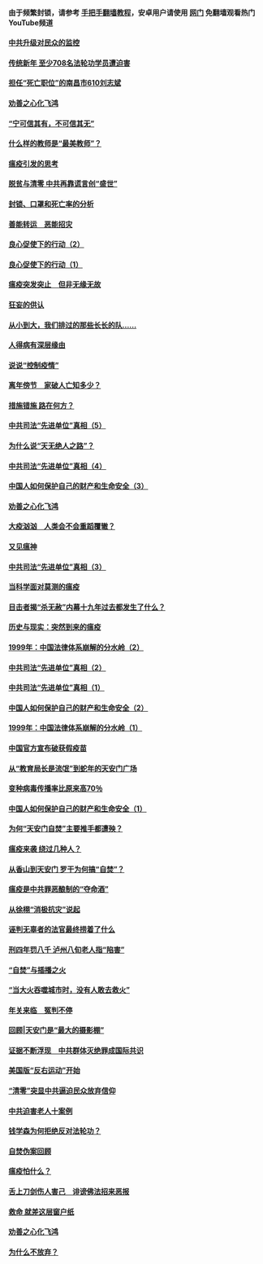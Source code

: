 #### 由于频繁封锁，请参考 [手把手翻墙教程](https://github.com/gfw-breaker/guides/wiki/)，安卓用户请使用 [网门](https://github.com/gfw-breaker/nogfw/blob/master/dl.md?t=03131901) 免翻墙观看热门YouTube频道 

#### [中共升级对民众的监控](../pages/19/422039.md?t=03131901) 

#### [传统新年 至少708名法轮功学员遭迫害](../pages/19/421946.md?t=03131901) 

#### [担任“死亡职位”的南昌市610刘志斌](../pages/19/421957.md?t=03131901) 

#### [劝善之心化飞鸿](../pages/19/421164.md?t=03131901) 

#### [“宁可信其有，不可信其无”](../pages/19/421691.md?t=03131901) 

#### [什么样的教师是“最美教师”？](../pages/19/421755.md?t=03131901) 

#### [瘟疫引发的思考](../pages/19/421594.md?t=03131901) 

#### [脱贫与清零 中共再靠谎言创“盛世”](../pages/19/421590.md?t=03131901) 

#### [封锁、口罩和死亡率的分析](../pages/19/421495.md?t=03131901) 

#### [善能转运　恶能招灾](../pages/19/421334.md?t=03131901) 

#### [良心促使下的行动（2）](../pages/19/421361.md?t=03131901) 

#### [良心促使下的行动（1）](../pages/19/421302.md?t=03131901) 

#### [瘟疫突发突止　但非无缘无故](../pages/19/421281.md?t=03131901) 

#### [狂妄的供认](../pages/19/421199.md?t=03131901) 

#### [从小到大，我们排过的那些长长的队……](../pages/19/421243.md?t=03131901) 

#### [人得病有深层缘由](../pages/19/420864.md?t=03131901) 

#### [说说“控制疫情”](../pages/19/420831.md?t=03131901) 

#### [离年傍节　家破人亡知多少？](../pages/19/420563.md?t=03131901) 

#### [措施错施  路在何方？](../pages/19/420076.md?t=03131901) 

#### [中共司法“先进单位”真相（5）](../pages/19/419453.md?t=03131901) 

#### [为什么说“天无绝人之路”？](../pages/19/419618.md?t=03131901) 

#### [中共司法“先进单位”真相（4）](../pages/19/419452.md?t=03131901) 

#### [中国人如何保护自己的财产和生命安全（3）](../pages/19/419405.md?t=03131901) 

#### [劝善之心化飞鸿](../pages/19/418758.md?t=03131901) 

#### [大疫汹汹　人类会不会重蹈覆辙？](../pages/19/419691.md?t=03131901) 

#### [又见瘟神](../pages/19/419225.md?t=03131901) 

#### [中共司法“先进单位”真相（3）](../pages/19/419451.md?t=03131901) 

#### [当科学面对莫测的瘟疫](../pages/19/419625.md?t=03131901) 

#### [目击者揭“杀无赦”内幕十九年过去都发生了什么？](../pages/19/419617.md?t=03131901) 

#### [历史与现实：突然到来的瘟疫](../pages/19/419619.md?t=03131901) 

#### [1999年：中国法律体系崩解的分水岭（2）](../pages/19/419455.md?t=03131901) 

#### [中共司法“先进单位”真相（2）](../pages/19/419450.md?t=03131901) 

#### [中共司法“先进单位”真相（1）](../pages/19/419449.md?t=03131901) 

#### [中国人如何保护自己的财产和生命安全（2）](../pages/19/419404.md?t=03131901) 

#### [1999年：中国法律体系崩解的分水岭（1）](../pages/19/419454.md?t=03131901) 

#### [中国官方宣布破获假疫苗](../pages/19/419504.md?t=03131901) 

#### [从“教育局长是流氓”到蛇年的天安门广场](../pages/19/419470.md?t=03131901) 

#### [变种病毒传播率比原来高70％](../pages/19/419456.md?t=03131901) 

#### [中国人如何保护自己的财产和生命安全（1）](../pages/19/419403.md?t=03131901) 

#### [为何“天安门自焚”主要推手都遭殃？](../pages/19/419348.md?t=03131901) 

#### [瘟疫来袭 绕过几种人？](../pages/19/419349.md?t=03131901) 

#### [从香山到天安门 罗干为何搞“自焚”？](../pages/19/419270.md?t=03131901) 

#### [瘟疫是中共罪恶酿制的“夺命酒”](../pages/19/419223.md?t=03131901) 

#### [从徐栩“消极抗灾”说起](../pages/19/419224.md?t=03131901) 

#### [诬判无辜者的法官最终捞着了什么](../pages/19/419268.md?t=03131901) 

#### [刑四年罚八千 泸州八旬老人指“陷害”](../pages/19/419232.md?t=03131901) 

#### [“自焚”与插播之火](../pages/19/419226.md?t=03131901) 

#### [“当大火吞噬城市时，没有人敢去救火”](../pages/19/419077.md?t=03131901) 

#### [年关来临　冤判不停](../pages/19/419093.md?t=03131901) 

#### [回顾|天安门是“最大的摄影棚”](../pages/19/380866.md?t=03131901) 

#### [证据不断浮现　中共群体灭绝罪成国际共识](../pages/19/419031.md?t=03131901) 

#### [美国版“反右运动”开始](../pages/19/419030.md?t=03131901) 

#### [“清零”突显中共逼迫民众放弃信仰](../pages/19/418995.md?t=03131901) 

#### [中共迫害老人十案例](../pages/19/418831.md?t=03131901) 

#### [钱学森为何拒绝反对法轮功？](../pages/19/418905.md?t=03131901) 

#### [自焚伪案回顾](../pages/19/418799.md?t=03131901) 

#### [瘟疫怕什么？](../pages/19/418800.md?t=03131901) 

#### [舌上刀剑伤人害己　诽谤佛法招来恶报](../pages/19/418731.md?t=03131901) 

#### [救命 就差这层窗户纸](../pages/19/418706.md?t=03131901) 

#### [劝善之心化飞鸿](../pages/19/416766.md?t=03131901) 

#### [为什么不放弃？](../pages/19/418691.md?t=03131901) 

